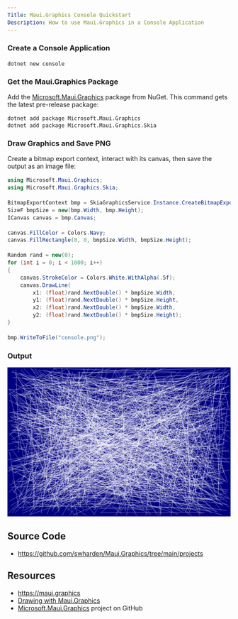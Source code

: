 ```yaml
---
Title: Maui.Graphics Console Quickstart
Description: How to use Maui.Graphics in a Console Application
---
```

 
### Create a Console Application

```
dotnet new console
```

### Get the Maui.Graphics Package

Add the [Microsoft.Maui.Graphics](https://www.nuget.org/packages/Microsoft.Maui.Graphics) package from NuGet. This command gets the latest pre-release package:

```
dotnet add package Microsoft.Maui.Graphics
dotnet add package Microsoft.Maui.Graphics.Skia
```

### Draw Graphics and Save PNG

Create a bitmap export context, interact with its canvas, then save the output as an image file:

```cs
using Microsoft.Maui.Graphics;
using Microsoft.Maui.Graphics.Skia;

BitmapExportContext bmp = SkiaGraphicsService.Instance.CreateBitmapExportContext(600, 400);
SizeF bmpSize = new(bmp.Width, bmp.Height);
ICanvas canvas = bmp.Canvas;

canvas.FillColor = Colors.Navy;
canvas.FillRectangle(0, 0, bmpSize.Width, bmpSize.Height);

Random rand = new(0);
for (int i = 0; i < 1000; i++)
{
    canvas.StrokeColor = Colors.White.WithAlpha(.5f);
    canvas.DrawLine(
        x1: (float)rand.NextDouble() * bmpSize.Width,
        y1: (float)rand.NextDouble() * bmpSize.Height,
        x2: (float)rand.NextDouble() * bmpSize.Width,
        y2: (float)rand.NextDouble() * bmpSize.Height);
}

bmp.WriteToFile("console.png");
```

### Output

<div class="text-center">

![](console.png)

</div>

## Source Code

* https://github.com/swharden/Maui.Graphics/tree/main/projects

## Resources
* https://maui.graphics
* [Drawing with Maui.Graphics](https://swharden.com/blog/2021-09-10-maui-graphics)
* [Microsoft.Maui.Graphics](https://github.com/dotnet/Microsoft.Maui.Graphics) project on GitHub